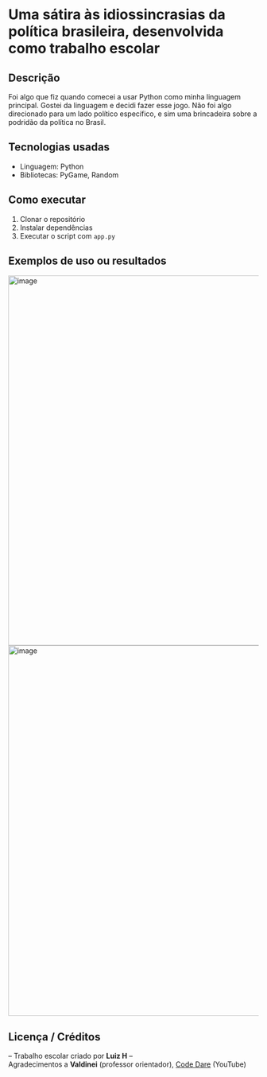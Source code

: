 

# **Uma sátira às idiossincrasias da política brasileira, desenvolvida como trabalho escolar**

## Descrição  
Foi algo que fiz quando comecei a usar Python como minha linguagem principal. Gostei da linguagem e decidi fazer esse jogo. Não foi algo direcionado para um lado político específico, e sim uma brincadeira sobre a podridão da política no Brasil.

## Tecnologias usadas  
- Linguagem: Python  
- Bibliotecas: PyGame, Random

## Como executar  
1. Clonar o repositório  
2. Instalar dependências  
3. Executar o script com `app.py`  

## Exemplos de uso ou resultados  
<img width="1275" height="744" alt="image" src="https://github.com/user-attachments/assets/666fdb84-9ba0-4976-b0c0-d811ec938d9f" />
<img width="1278" height="745" alt="image" src="https://github.com/user-attachments/assets/024322ee-45b4-49a0-b0df-26b1526bd103" />


## Licença / Créditos  
– Trabalho escolar criado por **Luiz H** –  
Agradecimentos a **Valdinei** (professor orientador), [Code Dare](https://youtu.be/mNjcrarT3Io) (YouTube)

